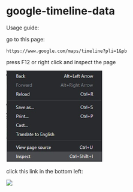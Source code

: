 # google-timeline-data

Usage guide:

go to this page:

```
https://www.google.com/maps/timeline?pli=1&pb
```

press F12 or right click and inspect the page

![](images/inspect_page.jpeg)

click this link in the bottom left:

![](images/click_here.jpeg)
